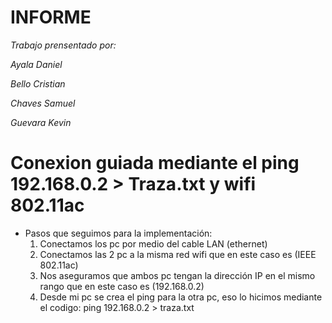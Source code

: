# INFORME

*Trabajo prensentado por:*

*Ayala Daniel*

*Bello Cristian*

*Chaves Samuel*

*Guevara Kevin* 


# Conexion guiada mediante el ping 192.168.0.2 > Traza.txt y wifi 802.11ac

- Pasos que seguimos para la implementación:
  1. Conectamos los pc por medio del cable LAN (ethernet)
  2. Conectamos las 2 pc a la misma red wifi que en este caso es (IEEE 802.11ac)
  3. Nos aseguramos que ambos pc tengan la dirección IP en el mismo rango que en este caso es (192.168.0.2)
  4. Desde mi pc se crea el ping para la otra pc, eso lo hicimos mediante el codigo: ping 192.168.0.2 > traza.txt
